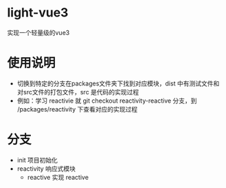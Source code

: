 # light-vue3
实现一个轻量级的vue3

# 使用说明
- 切换到特定的分支在packages文件夹下找到对应模块，dist 中有测试文件和对src文件的打包文件，src 是代码的实现过程
- 例如：学习 reactivie 就 git checkout reactivity-reactive 分支，到 /packages/reactivity 下查看对应的实现过程

# 分支
- init 项目初始化
- reactivity 响应式模块
  - reactive 实现 reactive